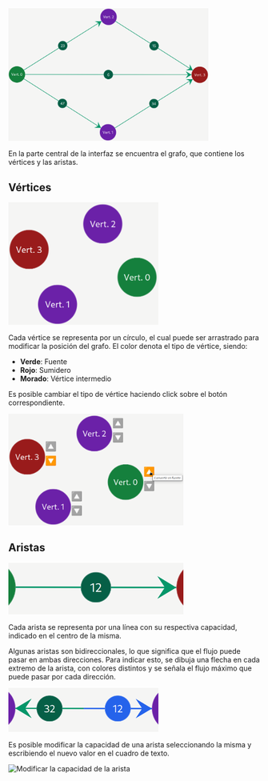 <img alt="Grafo" src="/img/Ayuda/App/Grafo/Grafo.png" width="400em" />

En la parte central de la interfaz se encuentra el grafo, que contiene los vértices y las aristas.

## Vértices

<img alt="Vértices" src="/img/Ayuda/App/Grafo/Vertices.png" width="300em" />

Cada vértice se representa por un círculo, el cual puede ser arrastrado para modificar la posición del grafo.
El color denota el tipo de vértice, siendo:

* **Verde**: Fuente
* **Rojo**: Sumidero
* **Morado**: Vértice intermedio

Es posible cambiar el tipo de vértice haciendo click sobre el botón correspondiente.

<img alt="Cambiar tipo de vértice" src="/img/Ayuda/App/Grafo/ModificarVertices.png" width="350em" />

## Aristas

<img alt="Aristas" src="/img/Ayuda/App/Grafo/Aristas.png" width="350em" />

Cada arista se representa por una línea con su respectiva capacidad, indicado en el centro de la misma.

Algunas aristas son bidireccionales, lo que significa que el flujo puede pasar en ambas direcciones. Para indicar esto, se dibuja una flecha en cada extremo de la arista, con colores distintos y se señala el flujo máximo que puede pasar por cada dirección.

<img alt="Aristas bidireccionales" src="/img/Ayuda/App/Grafo/AristasBidireccionales.png" width="300em" />

Es posible modificar la capacidad de una arista seleccionando la misma y escribiendo el nuevo valor en el cuadro de texto.

<img alt="Modificar la capacidad de la arista" src="/img/Ayuda/App/Grafo/CambiarCapacidad.png" width="300em" />
